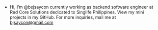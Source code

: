 -  Hi, I’m @bejsaycon currently working as backend software engineer at Red Core Solutions dedicated to Singlife Philippines. View my mini projects in my GitHub. For more inquiries, mail me at bjsaycon@gmail.com 

<!---
bejsaycon/bejsaycon is a ✨ special ✨ repository because its `README.md` (this file) appears on your GitHub profile.
You can click the Preview link to take a look at your changes.
--->
